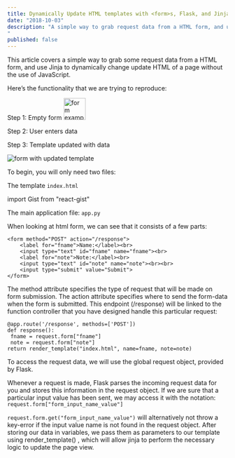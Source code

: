 ```yaml
---
title: Dynamically Update HTML templates with <form>s, Flask, and Jinja
date: "2018-10-03"
description: "A simple way to grab request data from a HTML form, and use Jinja to dynamically change update HTML of a page without the use of JavaScript.
"
published: false
---
```


This article covers a simple way to grab some request data from a HTML form, and use Jinja to dynamically change update HTML of a page without the use of JavaScript.

Here’s the functionality that we are trying to reproduce:

Step 1: Empty form
<img style="width: 50px" src='./static/shot-1.png' alt="form example" />

Step 2: User enters data

Step 3: Template updated with data

<img src='./static/shot-2.png' alt="form with updated template" />


To begin, you will only need two files:

The template `index.html`

import Gist from "react-gist"

<Gist id="72372adc4f625d57fd17add2d4c739ed"/>

The main application file: `app.py`


<Gist id="e8480876bc55dbe0e62f7b95f69c240b"/>



When looking at html form, we can see that it consists of a few parts:

```
<form method="POST" action="/response">
    <label for="fname">Name:</label><br>
    <input type="text" id="fname" name="fname"><br>
    <label for="note">Note:</label><br>
    <input type="text" id="note" name="note"><br><br>
    <input type="submit" value="Submit">
</form> 
```

The method attribute specifies the type of request that will be made on form submission. The action attribute specifies where to send the form-data when the form is submitted. This endpoint (/response) will be linked to the function controller that you have designed handle this particular request:


```
@app.route('/response', methods=['POST'])
def response():
 fname = request.form["fname"]
 note = request.form["note"]
return render_template("index.html", name=fname, note=note)
```

To access the request data, we will use the global request object, provided by Flask.

 Whenever a request is made, Flask parses the incoming request data for you and stores this information in the request object.
If we are sure that a particular input value has been sent, we may access it with the notation:
`request.form["form_input_name_value"]`

`request.form.get("form_input_name_value")` will alternatively not throw a key-error if the input value name is not found in the request object.
After storing our data in variables, we pass them as parameters to our template using render_template() , which will allow jinja to perform the necessary logic to update the page view.

